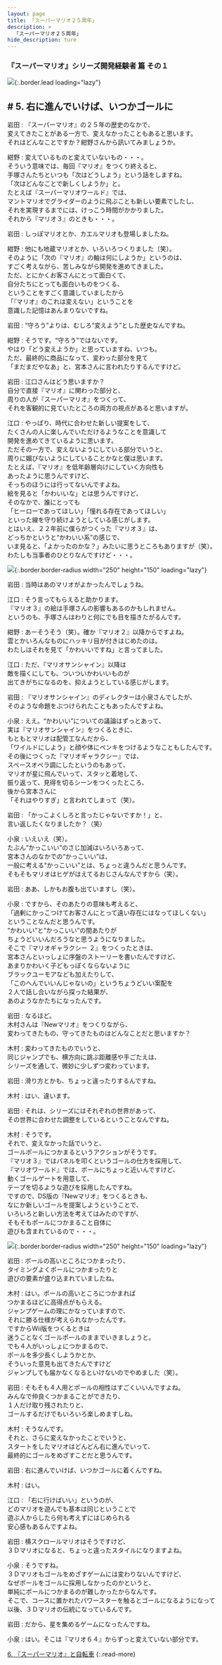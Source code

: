 ```yaml
---
layout: page
title: 「スーパーマリオ２５周年」
description: >
  「スーパーマリオ２５周年」
hide_description: ture
---
```


### 『スーパーマリオ』シリーズ開発経験者 篇 その１

![](/interviews/jp/etc/mario25th/vol1/img/mainvisual5.jpg){:.border.lead loading="lazy"}

## # 5. 右に進んでいけば、いつかゴールに

岩田
: 『スーパーマリオ』の２５年の歴史のなかで、<br>変えてきたことがある一方で、変えなかったこともあると思います。<br>それはどんなことですか？紺野さんから訊いてみましょうか。

紺野
: 変えているものと変えていないもの・・・。<br>そういう意味では、毎回『マリオ』をつくり終えると、<br>手塚さんたちといつも「次はどうしよう」という話をしますね。<br>「次はどんなことで新しくしようか」と。<br>たとえば『スーパーマリオワールド』では、<br>マントマリオでグライダーのように飛ぶことも新しい要素でしたし、<br>それを実現するまでには、けっこう時間がかかりました。<br>それから『マリオ３』のときも・・・。

岩田
: しっぽマリオとか、カエルマリオも登場しましたね。

紺野
: 他にも地蔵マリオとか、いろいろつくりました（笑）。<br>そのように「次の『マリオ』の軸は何にしようか」というのは、<br>すごく考えながら、苦しみながら開発を進めてきました。<br>ただ、とにかくお客さんにとって面白くて、<br>自分たちにとっても面白いものをつくる、<br>ということをすごく意識していましたから<br>「『マリオ』のこれは変えない」ということを<br>意識した記憶はあんまりないですね。

岩田
: “守ろう”よりは、むしろ“変えよう”とした歴史なんですね。

紺野
: そうです。“守ろう”ではないです。<br>やはり「どう変えようか」と思っていますね、いつも。<br>ただ、最終的に商品になって、変わった部分を見て<br>「まだまだやなあ」と、宮本さんに言われたりするんですけど。

岩田
: 江口さんはどう思いますか？<br>自分で直接『マリオ』に関わった部分と、<br>周りの人が『スーパーマリオ』をつくって、<br>それを客観的に見ていたところの両方の視点があると思いますが。

江口
: やっぱり、時代に合わせた新しい提案をして、<br>たくさんの人に楽しんでいただけるようなことを意識して<br>開発を進めてきているように思います。<br>ただその一方で、変えないようにしている部分でいうと、<br>周りに媚びないようにしていることかなと僕は思います。<br>たとえば、『マリオ』を低年齢層向けにしていく方向性も<br>あったように思うんですけど、<br>そっちのほうには行ってないんですよね。<br>絵を見ると「かわいいな」とは思うんですけど、<br>そのなかで、誰にとっても<br>「ヒーローであってほしい」「憧れる存在であってほしい」<br>といった線を守り続けようとしている感じがします。<br>とはいえ、２２年前に僕らがつくった『マリオ３』は、<br>どっちかというと“かわいい系”の感じで、<br>いま見ると、「よかったのかな？」みたいに思うところもありますが（笑）。<br>わたしも当事者のひとりなんですけど・・・。

![](/interviews/jp/etc/mario25th/vol1/img/photo13.jpg){:.border.border-radius width="250" height="150" loading="lazy"}

岩田
: 当時はあのマリオがよかったんでしょうね。

江口
: そう言ってもらえると助かります。<br>『マリオ３』の絵は手塚さんの影響もあるのかもしれません。<br>というのも、手塚さんはわりと何にでも目を描きたがるんです。

紺野
: あーそうそう（笑）。確か『マリオ２』以降からですよね。<br>雲とかいろんなものにハッキリ目が付きはじめたのは。<br>わたしはそれを見て「かわいいですね」と言ってました。

江口
: ただ、『マリオサンシャイン』以降は<br>敵を描くにしても、ついついかわいいものが<br>出てきがちになるのを、抑えようとしている感じがします。

岩田
: 『マリオサンシャイン』のディレクターは小泉さんでしたが、<br>そのような命題をぶつけられたこともあったんですよね。

小泉
: ええ。“かわいい”についての議論はずっとあって、<br>実は『マリオサンシャイン』をつくるときに、<br>もともとマリオは配管工なんだから、<br>「ワイルドにしよう」と顔や体にペンキをつけるようなこともしたんです。<br>その後につくった『マリオギャラクシー』では、<br>スペースオペラ調にしたというのもあって、<br>マリオが星に飛んでいって、スタッと着地して、<br>振り返って、見得を切るシーンをつくったところ、<br>後から宮本さんに<br>「それはやりすぎ」と言われてしまって（笑）。

岩田
: 「かっこよくしろと言ったじゃないですか！」と、<br>言い返したくなりましたか？（笑）

小泉
: いえいえ（笑）。<br>たぶん“かっこいい”のさじ加減はいろいろあって、<br>宮本さんのなかでの“かっこいい”は、<br>一般に考える“かっこいい”とは、ちょっと違うんだと思うんです。<br>そもそもマリオはヒゲがはえてるおじさんなんですから（笑）。

岩田
: ああ、しかもお腹も出ていますし（笑）。

小泉
: ですから、そのあたりの意味も考えると、<br>「過剰にかっこつけてお客さんにとって遠い存在にはなってほしくない」<br>ということなんだと思うんです。<br>“かわいい”と“かっこいい”の間あたりが<br>ちょうどいいんだろうなと思うようになりました。<br>そこで『マリオギャラクシー ２』をつくったときは、<br>宮本さんといっしょに序盤のストーリーを書いたんですけど、<br>あまりかわいく子どもっぽくならないように<br>ブラックユーモアなども加えたりして、<br>「このへんでいいんじゃないの」というちょうどいい案配を<br>２人で話し合いながら探った結果が、<br>あのようなかたちになったんです。

岩田
: なるほど。<br>木村さんは『Newマリオ』をつくりながら、<br>変わってきたもの、守ってきたものはどんなことだと思いますか？

木村
: 変わってきたものでいうと、<br>同じジャンプでも、横方向に跳ぶ距離感や手ごたえは、<br>シリーズを通して、微妙に少しずつ変わっています。

岩田
: 滑り方とかも、ちょっと違ったりするんですね。

木村
: はい、違います。

岩田
: それは、シリーズにはそれぞれの世界があって、<br>その世界に合わせた調整をしているということなんですね。

木村
: そうです。<br>それで、変えなかった話でいうと、<br>ゴールポールにつかまるというアクションがそうです。<br>『マリオ３』ではパネルを叩くというゴールの仕方を採用して、<br>『マリオワールド』では、ポールにちょっと近いんですけど、<br>動くゴールゲートを用意して、<br>テープを切るような遊びを採用したんですね。<br>ですので、DS版の『Newマリオ』をつくるときも、<br>なにか新しいゴールを提案しようということで、<br>いろいろと新しい方法を考えてはみたのですが、<br>そもそもポールにつかまること自体に<br>遊びも含まれているので・・・。

![](/interviews/jp/etc/mario25th/vol1/img/photo14.jpg){:.border.border-radius width="250" height="150" loading="lazy"}

岩田
: ポールの高いところにつかまったり、<br>タイミングよくポールにつかまったりと<br>遊びの要素が盛り込まれていましたね。

木村
: はい。ポールの高いところにつかまれば<br>つかまるほどに高得点がもらえる。<br>ジャンプゲームの理にかなっていますので、<br>それに勝る仕様が考えられなかったんです。<br>ですからWii版をつくるときは<br>迷うことなくゴールポールのままでいきましょうと。<br>でも４人がいっしょにつかまるので、<br>ポールを多少長くしようかとか、<br>そういった意見も出てきたんですけど<br>ジャンプしても届かなくなるといけないのでやめました（笑）。

岩田
: そもそも４人用とポールの相性はすごくいいんですよね。<br>みんなで仲良くつかまることができたり、<br>１人だけ取り残されたりと、<br>ゴールするだけでもいろいろ楽しめますしね。

木村
: そうなんです。<br>それと、さらに変えなかったことでいうと、<br>スタートをしたマリオはどんどん右に進んでいって、<br>最終的にゴールをめざすことだと思うんです。

岩田
: 右に進んでいけば、いつかゴールに着くんですね。

木村
: はい。

江口
: 「右に行けばいい」というのが、<br>どのマリオを遊んでも基本は同じということで<br>遊ぶ人からしたら何も考えずにはじめられる<br>安心感もあるんですよね。

岩田
: 横スクロールマリオはそうですけど、<br>３Ｄマリオになると、ちょっと違ったスタイルになりますよね。

小泉
: そうですね。<br>３Ｄマリオもゴールをめざすゲームには変わりないんですけど、<br>なぜポールをゴールに採用しなかったのかというと、<br>単純にポールにつかまるのが難しかったからなんです。<br>そこで、コースに置かれたパワースターを触るとゴールになるようになって<br>以後、３Ｄマリオの伝統になっているんです。

岩田
: だから、星を集めるゲームになったんですね。

小泉
: はい。そこは『マリオ６４』からずっと変えていない部分です。

[6. 『スーパーマリオ』と自転車](6.md)
{:.read-more}


